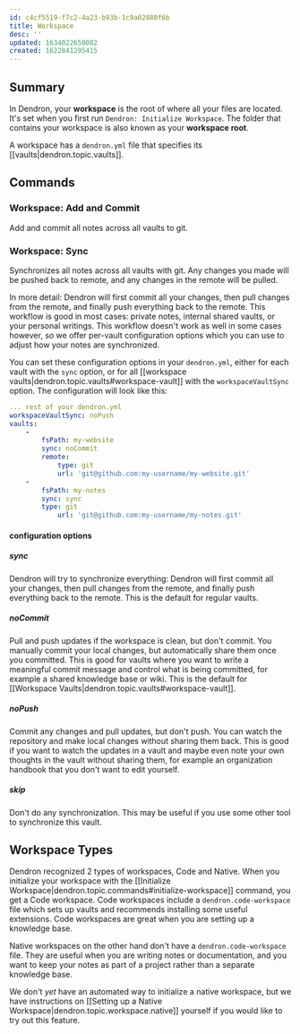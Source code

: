 ```yaml
---
id: c4cf5519-f7c2-4a23-b93b-1c9a02880f6b
title: Workspace
desc: ''
updated: 1634022650082
created: 1622841295415
---
```



## Summary

In Dendron, your **workspace** is the root of where all your files are located. It's set when you first run `Dendron: Initialize Workspace`. The folder that contains your workspace is also known as your **workspace root**.

A workspace has a `dendron.yml` file that specifies its [[vaults|dendron.topic.vaults]].

## Commands

### Workspace: Add and Commit

Add and commit all notes across all vaults to git.

### Workspace: Sync

Synchronizes all notes across all vaults with git. Any changes you made will be pushed back to remote, and any changes in the remote will be pulled.

In more detail: Dendron will first commit all your changes, then pull changes from the remote, and finally push everything back to the remote. This workflow is good in most cases: private notes, internal shared vaults, or your personal writings. This workflow doesn't work as well in some cases however, so we offer per-vault configuration options which you can use to adjust how your notes are synchronized.

You can set these configuration options in your `dendron.yml`, either for each vault with the `sync` option, or for all [[workspace vaults|dendron.topic.vaults#workspace-vault]] with the `workspaceVaultSync` option. The configuration will look like this:

```yml
... rest of your dendron.yml
workspaceVaultSync: noPush
vaults:
    -
        fsPath: my-website
        sync: noCommit
        remote:
            type: git
            url: 'git@github.com:my-username/my-website.git'
    -
        fsPath: my-notes
        sync: sync
        type: git
            url: 'git@github.com:my-username/my-notes.git'
```

#### configuration options

##### sync

Dendron will try to synchronize everything: Dendron will first commit all your changes, then pull changes from the remote, and finally push everything back to the remote. This is the default for regular vaults.

##### noCommit

Pull and push updates if the workspace is clean, but don't commit. You manually commit your local changes, but automatically share them once you committed. This is good for vaults where you want to write a meaningful commit message and control what is being committed, for example a shared knowledge base or wiki. This is the default for [[Workspace Vaults|dendron.topic.vaults#workspace-vault]].

##### noPush

Commit any changes and pull updates, but don't push. You can watch the repository and make local changes without sharing them back. This is good if you want to watch the updates in a vault and maybe even note your own thoughts in the vault without sharing them, for example an organization handbook that you don't want to edit yourself.

##### skip

Don't do any synchronization. This may be useful if you use some other tool to synchronize this vault.

## Workspace Types

Dendron recognized 2 types of workspaces, Code and Native. When you initialize your workspace with 
the [[Initialize Workspace|dendron.topic.commands#initialize-workspace]] command, you get a Code 
workspace. Code workspaces include a `dendron.code-workspace` file which sets up vaults and 
recommends installing some useful extensions. Code workspaces are great when you are setting up a 
knowledge base.

Native workspaces on the other hand don't have a `dendron.code-workspace` file.
They are useful when you are writing notes or documentation, and you want to
keep your notes as part of a project rather than a separate knowledge base.

We don't *yet* have an automated way to initialize a native workspace, but
we have instructions on [[Setting up a Native Workspace|dendron.topic.workspace.native]] yourself if you would like to try out this feature.
